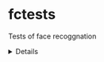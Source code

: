 # fctests
Tests of face recoggnation
<details>
 
[![введите сюда описание изображения][1]][1]
 
[1]: https://i.stack.imgur.com/AKtls.jpg
 
</details>
